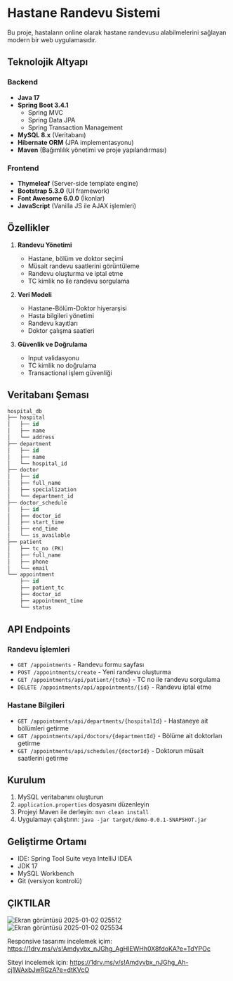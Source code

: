 # Hastane Randevu Sistemi

Bu proje, hastaların online olarak hastane randevusu alabilmelerini sağlayan modern bir web uygulamasıdır.

## Teknolojik Altyapı

### Backend
- **Java 17**
- **Spring Boot 3.4.1**
  - Spring MVC
  - Spring Data JPA
  - Spring Transaction Management
- **MySQL 8.x** (Veritabanı)
- **Hibernate ORM** (JPA implementasyonu)
- **Maven** (Bağımlılık yönetimi ve proje yapılandırması)

### Frontend
- **Thymeleaf** (Server-side template engine)
- **Bootstrap 5.3.0** (UI framework)
- **Font Awesome 6.0.0** (İkonlar)
- **JavaScript** (Vanilla JS ile AJAX işlemleri)

## Özellikler

1. **Randevu Yönetimi**
   - Hastane, bölüm ve doktor seçimi
   - Müsait randevu saatlerini görüntüleme
   - Randevu oluşturma ve iptal etme
   - TC kimlik no ile randevu sorgulama

2. **Veri Modeli**
   - Hastane-Bölüm-Doktor hiyerarşisi
   - Hasta bilgileri yönetimi
   - Randevu kayıtları
   - Doktor çalışma saatleri

3. **Güvenlik ve Doğrulama**
   - Input validasyonu
   - TC kimlik no doğrulama
   - Transactional işlem güvenliği

## Veritabanı Şeması

```sql
hospital_db
├── hospital
│   ├── id
│   ├── name
│   └── address
├── department
│   ├── id
│   ├── name
│   └── hospital_id
├── doctor
│   ├── id
│   ├── full_name
│   ├── specialization
│   └── department_id
├── doctor_schedule
│   ├── id
│   ├── doctor_id
│   ├── start_time
│   ├── end_time
│   └── is_available
├── patient
│   ├── tc_no (PK)
│   ├── full_name
│   ├── phone
│   └── email
└── appointment
    ├── id
    ├── patient_tc
    ├── doctor_id
    ├── appointment_time
    └── status
```

## API Endpoints

### Randevu İşlemleri
- `GET /appointments` - Randevu formu sayfası
- `POST /appointments/create` - Yeni randevu oluşturma
- `GET /appointments/api/patient/{tcNo}` - TC no ile randevu sorgulama
- `DELETE /appointments/api/appointments/{id}` - Randevu iptal etme

### Hastane Bilgileri
- `GET /appointments/api/departments/{hospitalId}` - Hastaneye ait bölümleri getirme
- `GET /appointments/api/doctors/{departmentId}` - Bölüme ait doktorları getirme
- `GET /appointments/api/schedules/{doctorId}` - Doktorun müsait saatlerini getirme

## Kurulum

1. MySQL veritabanını oluşturun
2. `application.properties` dosyasını düzenleyin
3. Projeyi Maven ile derleyin: `mvn clean install`
4. Uygulamayı çalıştırın: `java -jar target/demo-0.0.1-SNAPSHOT.jar`

## Geliştirme Ortamı

- IDE: Spring Tool Suite veya IntelliJ IDEA
- JDK 17
- MySQL Workbench
- Git (versiyon kontrolü)

## ÇIKTILAR

![Ekran görüntüsü 2025-01-02 025512](https://github.com/user-attachments/assets/c43098a8-6f91-428a-8dde-bf5441574ca4)
![Ekran görüntüsü 2025-01-02 025534](https://github.com/user-attachments/assets/c8eb7232-10cb-4226-8614-d09b729fd3a3)

Responsive tasarımı incelemek içim:
https://1drv.ms/v/s!Amdyvbx_nJGhg_AgHIEWHh0X8fdoKA?e=TdYPOc 

Siteyi incelemek için:
https://1drv.ms/v/s!Amdyvbx_nJGhg_Ah-cj1WAxbJwRGzA?e=dtKVcO

